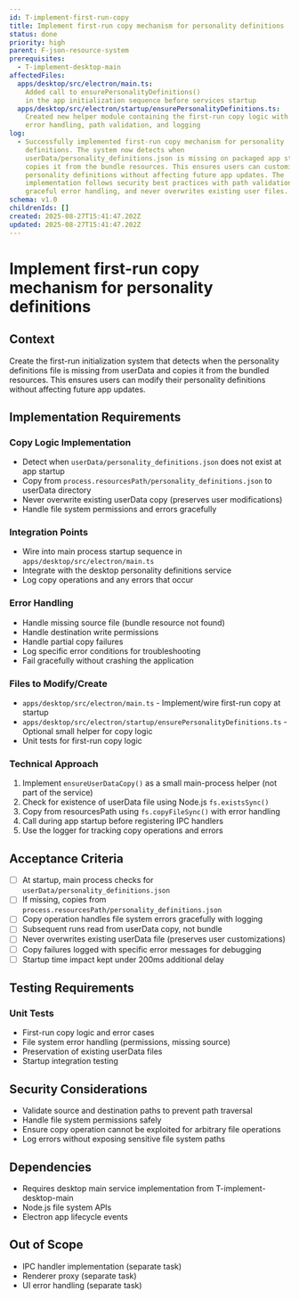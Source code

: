 ```yaml
---
id: T-implement-first-run-copy
title: Implement first-run copy mechanism for personality definitions
status: done
priority: high
parent: F-json-resource-system
prerequisites:
  - T-implement-desktop-main
affectedFiles:
  apps/desktop/src/electron/main.ts:
    Added call to ensurePersonalityDefinitions()
    in the app initialization sequence before services startup
  apps/desktop/src/electron/startup/ensurePersonalityDefinitions.ts:
    Created new helper module containing the first-run copy logic with proper
    error handling, path validation, and logging
log:
  - Successfully implemented first-run copy mechanism for personality
    definitions. The system now detects when
    userData/personality_definitions.json is missing on packaged app startup and
    copies it from the bundle resources. This ensures users can customize
    personality definitions without affecting future app updates. The
    implementation follows security best practices with path validation,
    graceful error handling, and never overwrites existing user files.
schema: v1.0
childrenIds: []
created: 2025-08-27T15:41:47.202Z
updated: 2025-08-27T15:41:47.202Z
---
```


# Implement first-run copy mechanism for personality definitions

## Context

Create the first-run initialization system that detects when the personality definitions file is missing from userData and copies it from the bundled resources. This ensures users can modify their personality definitions without affecting future app updates.

## Implementation Requirements

### Copy Logic Implementation

- Detect when `userData/personality_definitions.json` does not exist at app startup
- Copy from `process.resourcesPath/personality_definitions.json` to userData directory
- Never overwrite existing userData copy (preserves user modifications)
- Handle file system permissions and errors gracefully

### Integration Points

- Wire into main process startup sequence in `apps/desktop/src/electron/main.ts`
- Integrate with the desktop personality definitions service
- Log copy operations and any errors that occur

### Error Handling

- Handle missing source file (bundle resource not found)
- Handle destination write permissions
- Handle partial copy failures
- Log specific error conditions for troubleshooting
- Fail gracefully without crashing the application

### Files to Modify/Create

- `apps/desktop/src/electron/main.ts` - Implement/wire first-run copy at startup
- `apps/desktop/src/electron/startup/ensurePersonalityDefinitions.ts` - Optional small helper for copy logic
- Unit tests for first-run copy logic

### Technical Approach

1. Implement `ensureUserDataCopy()` as a small main-process helper (not part of the service)
2. Check for existence of userData file using Node.js `fs.existsSync()`
3. Copy from resourcesPath using `fs.copyFileSync()` with error handling
4. Call during app startup before registering IPC handlers
5. Use the logger for tracking copy operations and errors

## Acceptance Criteria

- [ ] At startup, main process checks for `userData/personality_definitions.json`
- [ ] If missing, copies from `process.resourcesPath/personality_definitions.json`
- [ ] Copy operation handles file system errors gracefully with logging
- [ ] Subsequent runs read from userData copy, not bundle
- [ ] Never overwrites existing userData file (preserves user customizations)
- [ ] Copy failures logged with specific error messages for debugging
- [ ] Startup time impact kept under 200ms additional delay

## Testing Requirements

### Unit Tests

- First-run copy logic and error cases
- File system error handling (permissions, missing source)
- Preservation of existing userData files
- Startup integration testing

## Security Considerations

- Validate source and destination paths to prevent path traversal
- Handle file system permissions safely
- Ensure copy operation cannot be exploited for arbitrary file operations
- Log errors without exposing sensitive file system paths

## Dependencies

- Requires desktop main service implementation from T-implement-desktop-main
- Node.js file system APIs
- Electron app lifecycle events

## Out of Scope

- IPC handler implementation (separate task)
- Renderer proxy (separate task)
- UI error handling (separate task)
